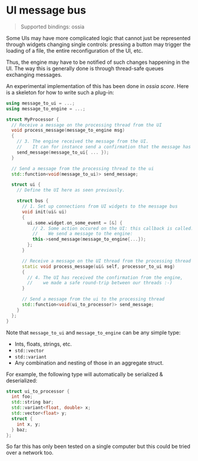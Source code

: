 # UI message bus

> Supported bindings: ossia

Some UIs may have more complicated logic that cannot just be represented through 
widgets changing single controls: pressing a button may trigger the loading of a file, 
the entire reconfiguration of the UI, etc.

Thus, the engine may have to be notified of such changes happening in the UI. The way this is 
generally done is through thread-safe queues exchanging messages.

An experimental implementation of this has been done in *ossia score*. 
Here is a skeleton for how to write such a plug-in: 

```cpp
using message_to_ui = ...;
using message_to_engine = ...;

struct MyProcessor {
  // Receive a message on the processing thread from the UI
  void process_message(message_to_engine msg)
  {
    // 3. The engine received the message from the UI.
    //    It can for instance send a confirmation that the message has been received:
    send_message(message_to_ui{ ... });
  }

  // Send a message from the processing thread to the ui
  std::function<void(message_to_ui)> send_message;

  struct ui {
    // Define the UI here as seen previously.

    struct bus {
      // 1. Set up connections from UI widgets to the message bus
      void init(ui& ui)
      {
        ui.some.widget.on_some_event = [&] {
          // 2. Some action occured on the UI: this callback is called.
          //    We send a message to the engine: 
          this->send_message(message_to_engine{...});
        };
      }

      // Receive a message on the UI thread from the processing thread
      static void process_message(ui& self, processor_to_ui msg)
      {
        // 4. The UI has received the confirmation from the engine, 
        //    we made a safe round-trip between our threads :-)
      }

      // Send a message from the ui to the processing thread
      std::function<void(ui_to_processor)> send_message;
    }
  };
}
```

Note that `message_to_ui` and `message_to_engine` can be any simple type: 

- Ints, floats, strings, etc.
- `std::vector`
- `std::variant`
- Any combination and nesting of those in an aggregate struct. 

For example, the following type will automatically be serialized & deserialized:

```cpp
struct ui_to_processor {
  int foo;
  std::string bar;
  std::variant<float, double> x;
  std::vector<float> y;
  struct {
    int x, y;
  } baz;
};
```

So far this has only been tested on a single computer but this could be tried over a network too.